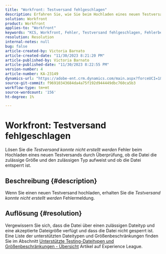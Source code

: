 ```yaml
---
title: "Workfront: Testversand fehlgeschlagen"
description: Erfahren Sie, wie Sie beim Hochladen eines neuen Testversands in Workfront den Fehler "Testversand konnte nicht generiert"beheben können.
solution: Workfront
product: Workfront
applies-to: "Workfront"
keywords: "KCS, Workfront, Fehler, Testversand fehlgeschlagen, Fehlerbehebung"
resolution: Resolution
internal-notes: null
bug: false
article-created-by: Victoria Barnato
article-created-date: "11/30/2023 8:21:20 PM"
article-published-by: Victoria Barnato
article-published-date: "11/30/2023 8:22:55 PM"
version-number: 4
article-number: KA-23149
dynamics-url: "https://adobe-ent.crm.dynamics.com/main.aspx?forceUCI=1&pagetype=entityrecord&etn=knowledgearticle&id=ebf3dc00-be8f-ee11-8179-6045bd0065b6"
source-git-commit: f96910343684da4a75f192d944449dbc760ca5b3
workflow-type: tm+mt
source-wordcount: '156'
ht-degree: 1%

---
```


# Workfront: Testversand fehlgeschlagen


Lösen Sie die *Testversand konnte nicht erstellt werden* Fehler beim Hochladen eines neuen Testversands durch Überprüfung, ob die Datei die zulässige Größe und den zulässigen Typ aufweist und ob die Datei entsperrt ist.

## Beschreibung {#description}


Wenn Sie einen neuen Testversand hochladen, erhalten Sie die *Testversand konnte nicht erstellt werden* Fehlermeldung.


## Auflösung {#resolution}


Vergewissern Sie sich, dass die Datei über einen zulässigen Dateityp und eine akzeptierte Dateigröße verfügt und dass die Datei nicht gesperrt ist. Eine Liste der unterstützten Dateitypen und Größenbeschränkungen finden Sie im Abschnitt [Unterstützte Testing-Dateitypen und Größenbeschränkungen - Übersicht](https://experienceleague.adobe.com/docs/workfront/using/review-and-approve-work/proofing/proofing-overview/supported-proofing-file-types.html?lang=en#:~:text=File%20size%20limits&amp;amp;text=Files%20must%20be%20less%20than,be%20less%20than%20100%20MB) Artikel auf Experience League.


